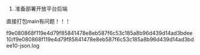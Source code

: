 1. 准备部署开放平台后端


直接打包main有问题！！！

f9e080868f119e4d79f85841478e8eb587f6c53c185a8b96d439d14ad3bdee10/f9e080868f119e4d79f85841478e8eb587f6c53c185a8b96d439d14ad3bdee10-json.log